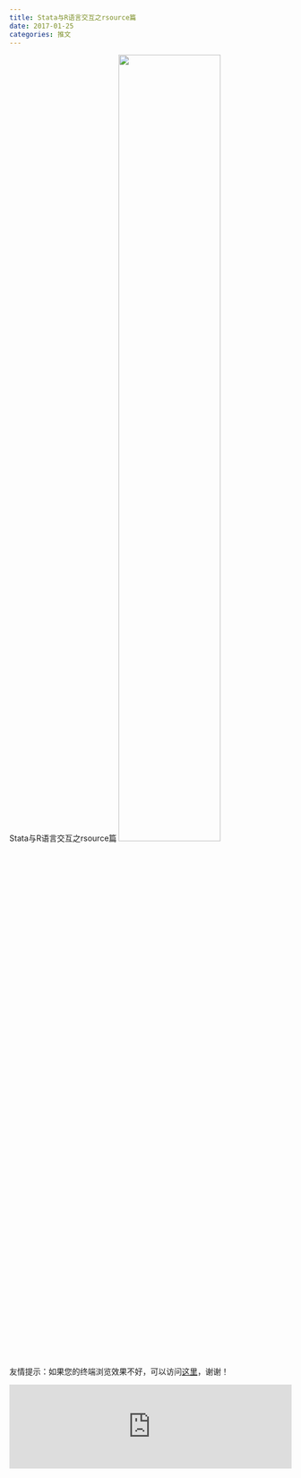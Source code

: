 ```yaml
---
title: Stata与R语言交互之rsource篇
date: 2017-01-25
categories: 推文
---
```

Stata与R语言交互之rsource篇
<img src="http://mmbiz.qpic.cn/mmbiz_jpg/ACviaWTBFxhZQ1VR5JqdvK4O6Ia4LuZeaFK7JtynBmqvm8f75Wgep5GVElhe0xGIyHGy2hTiaYhsiaicr8LkeKyxDQ/0?wx_fmt=jpeg" style="width: 60%; height: auto;"/><!--more-->
友情提示：如果您的终端浏览效果不好，可以访问[这里](https://stata-club.github.io/stata_article/2017-01-25.html)，谢谢！
<iframe src="https://stata-club.github.io/stata_article/2017-01-25.html" id="iframepage" frameborder="0" scrolling="no" marginheight="0" marginwidth="0" width="100%" onLoad="iFrameHeight()"></iframe>
<script type="text/javascript" language="javascript">
function iFrameHeight() {
var ifm= document.getElementById("iframepage");
var subWeb = document.frames ? document.frames["iframepage"].document : ifm.contentDocument;   
if(ifm != null && subWeb != null) {
 ifm.height = subWeb.body.scrollHeight;
} 
} 
</script> 
